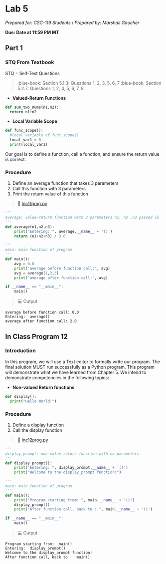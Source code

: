 # Lab 5
_Prepared for: CSC-119 Students_ /
_Prepared by: Marshall Gaucher_


**Due: Date at 11:59 PM MT**

## Part 1
### STQ From Textbook
STQ = Self-Test Questions

> :blue-book: Section 5.1.3: Questions 1, 2, 3, 5, 6, 7
> :blue-book: Section 5.2.7: Questions 1, 2, 4, 5, 6, 7, 8

* **Valued-Return Functions**
```python
def sum_two_nums(n1,n2):
  return n1+n2
```
* **Local Variable Scope**
```python
def func_scope():
  #local variable of func_scope()
  local_var1 = 0
  print(local_var1)
```
Our goal is to define a function, call a function, and ensure the return value is correct.

### Procedure
1. Define an average function that takes 3 parameters
2. Call this function with 3 parameters
3. Print the return value of this function

> :page_facing_up: [Inc11prog.py](https://github.com/m-gaucher/ACC_Dev/blob/master/CSC-119/docs/In-Class%20Program%2011%20-%2012/Inc11prog.py)
```python
'''
average: value-return function with 3 parameters n1, n2 ,n3 passed in
'''
def average(n1,n2,n3):
    print("Entering: ", average.__name__ + '()')
    return (n1+n2+n3) / 3.0

'''
main: main function of program
'''
def main():
    avg = 0.0
    print("average before function call:", avg)
    avg = average(1,2,3)
    print("average after function call:", avg)

if __name__ == "__main__":
    main()
```
> :computer: Output
```
average before function call: 0.0
Entering:  average()
average after function call: 2.0
```
## In Class Program 12
### Introduction
In this program, we will use a Text editor to formally write our program. The final solution MUST run successfully as a Python program. This program will demonstrate what we have learned from Chapter 5. We intend to demonstrate competencies in the following topics:

* **Non-valued Return functions**
```python
def display():
  print("Hello World!")
```

### Procedure
1. Define a display function
2. Call the display function

> :page_facing_up: [Inc12prog.py](https://github.com/m-gaucher/ACC_Dev/blob/master/CSC-119/docs/In-Class%20Program%2011%20-%2012/Inc12prog.py)
```python
'''
display_prompt: non-value return function with no parameters
'''
def display_prompt():
    print("Entering: ", display_prompt.__name__ + '()')
    print("Welcome to the display_prompt function!")

'''
main: main function of program
'''
def main():
    print("Program starting from: ", main.__name__ + '()')
    display_prompt()
    print("After function call, back to : ", main.__name__ + '()')

if __name__ == "__main__":
    main()
```
> :computer: Output
```
Program starting from:  main()
Entering:  display_prompt()
Welcome to the display_prompt function!
After function call, back to :  main()
```

